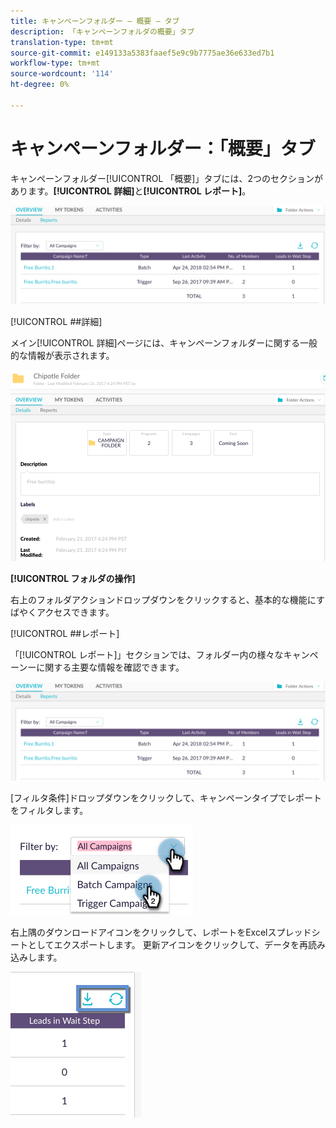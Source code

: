 ```yaml
---
title: キャンペーンフォルダー — 概要 — タブ
description: 「キャンペーンフォルダの概要」タブ
translation-type: tm+mt
source-git-commit: e149133a5383faaef5e9c9b7775ae36e633ed7b1
workflow-type: tm+mt
source-wordcount: '114'
ht-degree: 0%

---
```



# キャンペーンフォルダー：「概要」タブ

キャンペーンフォルダー[!UICONTROL 「概要]」タブには、2つのセクションがあります。**[!UICONTROL 詳細]**&#x200B;と&#x200B;**[!UICONTROL レポート]**。

![イメージ1](/help/sky/assets/campaign-folders/campaign-folder-overview-tab/campaign-folder-overview-tab-1.png)

[!UICONTROL ##詳細]

メイン[!UICONTROL 詳細]ページには、キャンペーンフォルダーに関する一般的な情報が表示されます。

![イメージ1](/help/sky/assets/campaign-folders/campaign-folder-overview-tab/campaign-folder-overview-tab-2.png)

**[!UICONTROL フォルダの操作]**

右上のフォルダアクションドロップダウンをクリックすると、基本的な機能にすばやくアクセスできます。

[!UICONTROL ##レポート]

「[!UICONTROL レポート]」セクションでは、フォルダー内の様々なキャンペーンーに関する主要な情報を確認できます。

![イメージ1](/help/sky/assets/campaign-folders/campaign-folder-overview-tab/campaign-folder-overview-tab-3.png)

[フィルタ条件]ドロップダウンをクリックして、キャンペーンタイプでレポートをフィルタします。

![イメージ1](/help/sky/assets/campaign-folders/campaign-folder-overview-tab/campaign-folder-overview-tab-4.png)

右上隅のダウンロードアイコンをクリックして、レポートをExcelスプレッドシートとしてエクスポートします。 更新アイコンをクリックして、データを再読み込みします。

![イメージ1](/help/sky/assets/campaign-folders/campaign-folder-overview-tab/campaign-folder-overview-tab-5.png)
